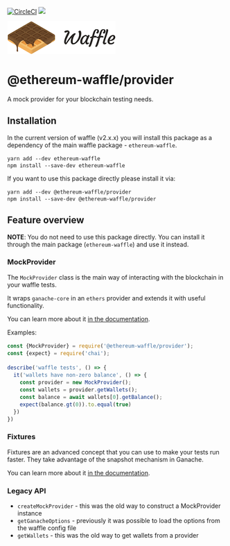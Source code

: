 [![CircleCI](https://circleci.com/gh/EthWorks/Waffle.svg?style=svg)](https://circleci.com/gh/EthWorks/Waffle)
[![](https://img.shields.io/npm/v/@ethereum-waffle/provider.svg)](https://www.npmjs.com/package/@ethereum-waffle/provider)

![Ethereum Waffle](https://raw.githubusercontent.com/EthWorks/Waffle/master/docs/source/logo.png)

# @ethereum-waffle/provider

A mock provider for your blockchain testing needs.

## Installation

In the current version of waffle (v2.x.x) you will install this package as a dependency of the main waffle package - `ethereum-waffle`.

```
yarn add --dev ethereum-waffle
npm install --save-dev ethereum-waffle
```

If you want to use this package directly please install it via:
```
yarn add --dev @ethereum-waffle/provider
npm install --save-dev @ethereum-waffle/provider
```

## Feature overview

**NOTE**: You do not need to use this package directly. You can install it through the main package (`ethereum-waffle`) and use it instead.

### MockProvider

The `MockProvider` class is the main way of interacting with the blockchain in your waffle tests.

It wraps `ganache-core` in an `ethers` provider and extends it with useful functionality.

You can learn more about it [in the documentation](https://ethereum-waffle.readthedocs.io/en/latest/basic-testing.html).

Examples:
```ts
const {MockProvider} = require('@ethereum-waffle/provider');
const {expect} = require('chai');

describe('waffle tests', () => {
  it('wallets have non-zero balance', () => {
    const provider = new MockProvider();
    const wallets = provider.getWallets();
    const balance = await wallets[0].getBalance();
    expect(balance.gt(0)).to.equal(true)
  })
})
```

### Fixtures

Fixtures are an advanced concept that you can use to make your tests run faster. They take advantage of the snapshot mechanism in Ganache.

You can learn more about it [in the documentation](https://ethereum-waffle.readthedocs.io/en/latest/fixtures.html).

### Legacy API

- `createMockProvider` - this was the old way to construct a MockProvider instance
- `getGanacheOptions` - previously it was possible to load the options from the waffle config file
- `getWallets` - this was the old way to get wallets from a provider
